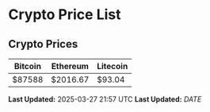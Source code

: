 # Crypto Price List

## Crypto Prices
| Bitcoin | Ethereum | Litecoin |
| ------- | -------- | -------- |
| $87588 | $2016.67 | $93.04 |
**Last Updated:** 2025-03-27 21:57 UTC
**Last Updated:** $DATE$
